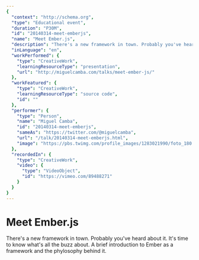 ```yaml
---
{
  "context": "http://schema.org",
  "type": "Educational event",
  "duration": "P30M",
  "id": "20140314-meet-emberjs",
  "name": "Meet Ember.js",
  "description": "There's a new framework in town. Probably you've heard about it. It's time to know what's all the buzz about. A brief introduction to Ember as a framework and the phylosophy behind it.",
  "inLanguage": "en",
  "workPerformed": {
    "type": "CreativeWork",
    "learningResourceType": "presentation",
    "url": "http://miguelcamba.com/talks/meet-ember-js/"
  },
  "workFeatured": {
    "type": "CreativeWork",
    "learningResourceType": "source code",
    "id": ""
  },
  "performer": {
    "type": "Person",
    "name": "Miguel Camba",
    "id": "20140314-meet-emberjs",
    "sameAs": "https://twitter.com/@miguelcamba",
    "url": "/talk/20140314-meet-emberjs.html",
    "image": "https://pbs.twimg.com/profile_images/1283021990/foto_180.jpg"
  },
  "recordedIn": {
    "type": "CreativeWork",
    "video": {
      "type": "VideoObject",
      "id": "https://vimeo.com/89488271"
    }
  }
}
---
```

# Meet Ember.js

There's a new framework in town. Probably you've heard about it. It's time to know what's all the buzz about. A brief introduction to Ember as a framework and the phylosophy behind it.